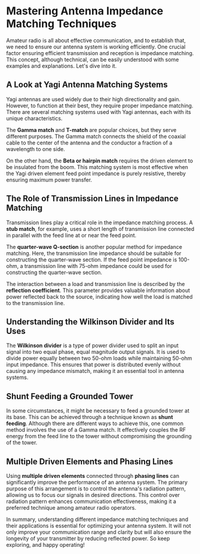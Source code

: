 # Mastering Antenna Impedance Matching Techniques

Amateur radio is all about effective communication, and to establish that, we need to ensure our antenna system is working efficiently. One crucial factor ensuring efficient transmission and reception is impedance matching. This concept, although technical, can be easily understood with some examples and explanations. Let's dive into it.

## A Look at Yagi Antenna Matching Systems

Yagi antennas are used widely due to their high directionality and gain. However, to function at their best, they require proper impedance matching. There are several matching systems used with Yagi antennas, each with its unique characteristics. 

The **Gamma match** and **T-match** are popular choices, but they serve different purposes. The Gamma match connects the shield of the coaxial cable to the center of the antenna and the conductor a fraction of a wavelength to one side. 

On the other hand, the **Beta or hairpin match** requires the driven element to be insulated from the boom. This matching system is most effective when the Yagi driven element feed point impedance is purely resistive, thereby ensuring maximum power transfer.

## The Role of Transmission Lines in Impedance Matching

Transmission lines play a critical role in the impedance matching process. A **stub match**, for example, uses a short length of transmission line connected in parallel with the feed line at or near the feed point. 

The **quarter-wave Q-section** is another popular method for impedance matching. Here, the transmission line impedance should be suitable for constructing the quarter-wave section. If the feed point impedance is 100-ohm, a transmission line with 75-ohm impedance could be used for constructing the quarter-wave section. 

The interaction between a load and transmission line is described by the **reflection coefficient**. This parameter provides valuable information about power reflected back to the source, indicating how well the load is matched to the transmission line.

## Understanding the Wilkinson Divider and Its Uses

The **Wilkinson divider** is a type of power divider used to split an input signal into two equal phase, equal magnitude output signals. It is used to divide power equally between two 50-ohm loads while maintaining 50-ohm input impedance. This ensures that power is distributed evenly without causing any impedance mismatch, making it an essential tool in antenna systems.

## Shunt Feeding a Grounded Tower 

In some circumstances, it might be necessary to feed a grounded tower at its base. This can be achieved through a technique known as **shunt feeding**. Although there are different ways to achieve this, one common method involves the use of a Gamma match. It effectively couples the RF energy from the feed line to the tower without compromising the grounding of the tower.

## Multiple Driven Elements and Phasing Lines

Using **multiple driven elements** connected through **phasing lines** can significantly improve the performance of an antenna system. The primary purpose of this arrangement is to control the antenna's radiation pattern, allowing us to focus our signals in desired directions. This control over radiation pattern enhances communication effectiveness, making it a preferred technique among amateur radio operators. 

In summary, understanding different impedance matching techniques and their applications is essential for optimizing your antenna system. It will not only improve your communication range and clarity but will also ensure the longevity of your transmitter by reducing reflected power. So keep exploring, and happy operating!
